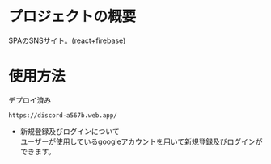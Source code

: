 # プロジェクトの概要
SPAのSNSサイト。(react+firebase)


# 使用方法
デプロイ済み
```
https://discord-a567b.web.app/
```

- 新規登録及びログインについて<br>
ユーザーが使用しているgoogleアカウントを用いて新規登録及びログインができます。


